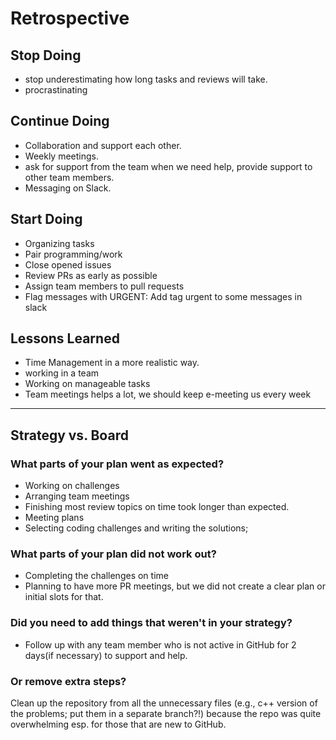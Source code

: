 <!-- this template is for inspiration, feel free to change it however you like! -->

# Retrospective

## Stop Doing
- stop underestimating how long tasks and reviews will take.
- procrastinating

## Continue Doing
- Collaboration and support each other.
- Weekly meetings.
- ask for support from the team when we need help, provide support to other team members.
- Messaging on Slack.


## Start Doing
- Organizing tasks
- Pair programming/work
- Close opened issues
- Review PRs as early as possible
- Assign team members to pull requests
- Flag messages with URGENT: Add tag urgent to some messages in slack

## Lessons Learned
- Time Management in a more realistic way.
- working in a team
- Working on manageable tasks
- Team meetings helps a lot, we should keep e-meeting us every week
---

## Strategy vs. Board

### What parts of your plan went as expected?
- Working on challenges
- Arranging team meetings
- Finishing most review topics on time took longer than expected.
- Meeting plans
- Selecting coding challenges and writing the solutions; 


### What parts of your plan did not work out?
- Completing the challenges on time
- Planning to have more PR meetings, but we did not create a clear plan or initial slots for that.


### Did you need to add things that weren't in your strategy?
- Follow up with any team member who is not active in GitHub for 2 days(if necessary) to support and help.


### Or remove extra steps?
Clean up the repository from all the unnecessary files (e.g., c++ version of the problems; put them in a separate branch?!) because the repo was quite overwhelming esp. for those that are new to GitHub.
